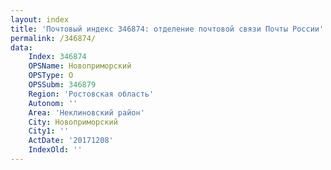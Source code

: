 ```yaml
---
layout: index
title: 'Почтовый индекс 346874: отделение почтовой связи Почты России'
permalink: /346874/
data:
    Index: 346874
    OPSName: Новоприморский
    OPSType: О
    OPSSubm: 346879
    Region: 'Ростовская область'
    Autonom: ''
    Area: 'Неклиновский район'
    City: Новоприморский
    City1: ''
    ActDate: '20171208'
    IndexOld: ''
---
```

